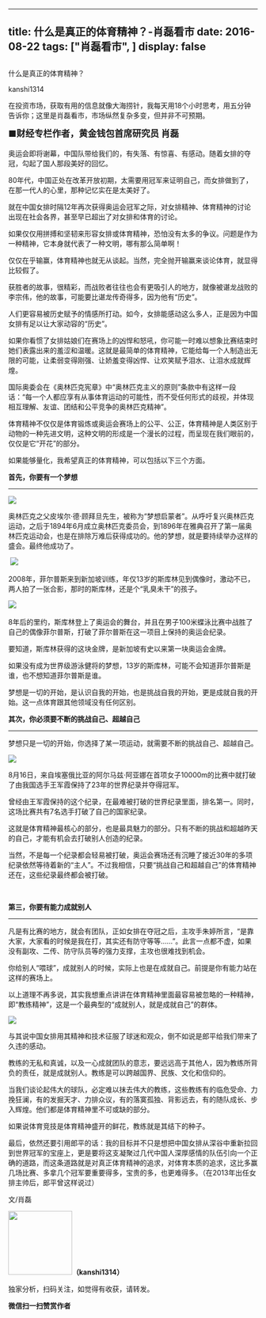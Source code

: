 
---
title:  什么是真正的体育精神？-肖磊看市
date: 2016-08-22
tags: ["肖磊看市", ]
display: false
---


## 



什么是真正的体育精神？




kanshi1314




在投资市场，获取有用的信息就像大海捞针，我每天用18个小时思考，用五分钟告诉你；这里是肖磊看市，市场纵然复杂多变，但并非不可预期。


**<strong style="max-width: 100%; font-size: 18px; text-align: justify; line-height: 1.6; text-indent: 40px; box-sizing: border-box !important; word-wrap: break-word !important;">■财经专栏作者，黄金钱包首席研究员 肖磊**</strong>



奥运会即将谢幕，中国队带给我们的，有失落、有惊喜、有感动。随着女排的夺冠，勾起了国人那段美好的回忆。



80年代，中国正处在改革开放初期，太需要用冠军来证明自己，而女排做到了，在那一代人的心里，那种记忆实在是太美好了。



就在中国女排时隔12年再次获得奥运会冠军之际，对女排精神、体育精神的讨论出现在社会各界，甚至早已超出了对女排和体育的讨论。



如果仅仅用拼搏和坚韧来形容女排或体育精神，恐怕没有太多的争议。问题是作为一种精神，它本身就代表了一种文明，哪有那么简单啊！



仅仅在乎输赢，体育精神也就无从谈起。当然，完全抛开输赢来谈论体育，就显得比较假了。



获胜者的故事，很精彩，而战败者往往也会有更吸引人的地方，就像被谌龙战败的李宗伟，他的故事，可能要比谌龙传奇得多，因为他有“历史”。



人们更容易被历史赋予的情感所打动。如今，女排能感动这么多人，正是因为中国女排有足以让大家动容的“历史”。



如果你看惯了女排姑娘们在赛场上的凶悍和怒吼，你可能一时难以想象比赛结束时她们表露出来的羞涩和温暖。这就是最简单的体育精神，它能给每一个人制造出无限的可能，让柔弱变得刚强、让娇羞变得凶悍、让欢笑赋予泪水、让泪水成就辉煌。



国际奥委会在《奥林匹克宪章》中“奥林匹克主义的原则”条款中有这样一段话：“每一个人都应享有从事体育运动的可能性，而不受任何形式的歧视，并体现相互理解、友谊、团结和公平竞争的奥林匹克精神”。



体育精神不仅仅是体育锻炼或奥运会赛场上的公平、公正，体育精神是人类区别于动物的一种先进文明，这种文明的形成是一个漫长的过程，而呈现在我们眼前的，仅仅是它“开花”的部分。



如果能够量化，我希望真正的体育精神，可以包括以下三个方面。



**首先，你要有一个梦想**

****

<img data-s="300,640" data-type="jpeg" src="http://mmbiz.qpic.cn/mmbiz_jpg/rIYcHn0KrPSW8PK6qaC4tLXB69aqq9Cib4iaW3xrukyqTXuiaYdt5RqNW8jDd1ZeQkib09OgqxwZQZI2x0RlRuDiceg/0?wx_fmt=jpeg" data-ratio="1.2842809364548495" data-w="299"/>

奥林匹克之父皮埃尔·德·顾拜旦先生，被称为“梦想启蒙者”。从呼吁复兴奥林匹克运动，之后于1894年6月成立奥林匹克委员会，到1896年在雅典召开了第一届奥林匹克运动会，也是在排除万难后获得成功的。他的梦想，就是要持续举办这样的盛会。最终他成功了。



&nbsp;<img data-s="300,640" data-type="jpeg" src="http://mmbiz.qpic.cn/mmbiz_jpg/rIYcHn0KrPTcq7IiaK9S7TWPzurHWYlzwYDhxz1wyiaW5PwVpQGwibxPAWEA0ve6oeBFm1EdumyBB7fj2GHibJPBSQ/0?wx_fmt=jpeg" data-ratio="0.7957559681697612" data-w="377"/>



2008年，菲尔普斯来到新加坡训练，年仅13岁的斯库林见到偶像时，激动不已，两人拍了一张合影，那时的斯库林，还是个“乳臭未干”的孩子。



<img data-s="300,640" data-type="jpeg" src="http://mmbiz.qpic.cn/mmbiz_jpg/rIYcHn0KrPTcq7IiaK9S7TWPzurHWYlzwT3MMjS2yZia710F4tC0bvu2OHdQbKQGDqbOFS5yZIGg6MXFOIoHX1WA/0?wx_fmt=jpeg" data-ratio="0.558" data-w="500"/>&nbsp;

8年后的里约，斯库林登上了奥运会的舞台，并且在男子100米蝶泳比赛中战胜了自己的偶像菲尔普斯，打破了菲尔普斯在这一项目上保持的奥运会纪录。



要知道，斯库林获得的这块金牌，是新加坡有史以来第一块奥运会金牌。&nbsp;



如果没有成为世界级游泳健将的梦想，13岁的斯库林，可能不会知道菲尔普斯是谁，也不想知道菲尔普斯是谁。



梦想是一切的开始，是认识自我的开始，也是挑战自我的开始，更是成就自我的开始。这一点体育跟其他领域没有任何区别。



**其次，你必须要不断的挑战自己、超越自己**

****

梦想只是一切的开始，你选择了某一项运动，就需要不断的挑战自己、超越自己。



<img data-s="300,640" data-type="jpeg" src="http://mmbiz.qpic.cn/mmbiz_jpg/rIYcHn0KrPTcq7IiaK9S7TWPzurHWYlzw1Rbm8AFRtR5lNGBEpaJFtlho0Auoh3KQyn7QlzGIFt7Zicictv3XapoQ/0?wx_fmt=jpeg" data-ratio="0.6350877192982456" data-w="570"/>



8月16日，来自埃塞俄比亚的阿尔马兹·阿亚娜在首项女子10000m的比赛中就打破了由我国选手王军霞保持了23年的世界纪录并夺得冠军。



曾经由王军霞保持的这个纪录，在最难被打破的世界纪录里面，排名第一。同时，这场比赛共有7名选手打破了自己的国家纪录。



这就是体育精神最核心的部分，也是最具魅力的部分。只有不断的挑战和超越昨天的自己，才能有机会去打破别人创造的纪录。



当然，不是每一个纪录都会轻易被打破，奥运会赛场还有沉睡了接近30年的多项纪录依然等待着新的“主人”。不过我相信，只要“挑战自己和超越自己”的体育精神还在，这些纪录最终都会被打破。

&nbsp;

**第三，你要有能力成就别人**

****

凡是有比赛的地方，就会有团队，正如女排在夺冠之后，主攻手朱婷所言，“是靠大家，大家看的时候是我在打，其实还有防守等等……”。此言一点都不虚，如果没有副攻、二传、防守队员等的强力支撑，主攻也很难找到机会。



你给别人“喂球”，成就别人的时候，实际上也是在成就自己。前提是你有能力站在这样的赛场上。



以上道理不再多说，其实我想重点讲讲在体育精神里面最容易被忽略的一种精神，即“教练精神”，这是一个最典型的“成就别人，就是成就自己”的群体。



<img data-s="300,640" data-type="png" src="http://mmbiz.qpic.cn/mmbiz_png/rIYcHn0KrPTcq7IiaK9S7TWPzurHWYlzwTnsfwxq5wATJJVdiadfx5UY7NkrP01a9K3F9nicL8eqKBcZtEd0HhKiaA/0?wx_fmt=png" data-ratio="0.702" data-w="500"/>



与其说中国女排用其精神和技术征服了球迷和观众，倒不如说是郎平给我们带来了久违的感动。



教练的无私和真诚，以及一心成就团队的意志，要远远高于其他人，因为教练所背负的责任，就是成就别人。教练是可以跨越国界、民族、文化和信仰的。



当我们谈论起伟大的球队，必定难以抹去伟大的教练，这些教练有的临危受命、力挽狂澜，有的发掘天才、力排众议，有的落寞孤独、背影远去，有的随队成长、步入辉煌。他们都是体育精神里不可或缺的部分。



如果说体育竞技是体育精神盛开的鲜花，教练就是其结下的种子。



最后，依然还要引用郎平的话：我的目标并不只是想把中国女排从深谷中重新拉回到世界冠军的宝座上，更是要将这支凝聚过几代中国人深厚感情的队伍引向一个正确的道路，而这条道路就是对真正体育精神的追求，对体育本质的追求，这比多赢几场比赛、多拿几个冠军要重要得多，宝贵的多，也更难得多。（在2013年出任女排主帅后，郎平曾这样说过）



文/肖磊



<img data-s="300,640" data-type="png" data-ratio="1" data-w="129" width="129px" src="http://mmbiz.qpic.cn/mmbiz/rIYcHn0KrPQ4nqiakSpAnZPNSBYdTtpdCELmtbN8iasCKX0AXDKwVJIq1gWcaGVbdt83BgU9ibs9W4vKo34H3ZOBw/640?" style="height: 129px !important; box-sizing: border-box !important; word-wrap: break-word !important; visibility: visible !important; width: 129px !important;"/>**（kanshi1314）**

 独家分析，扫码关注，如觉得有收获，请转发。




**微信扫一扫赞赏作者**













